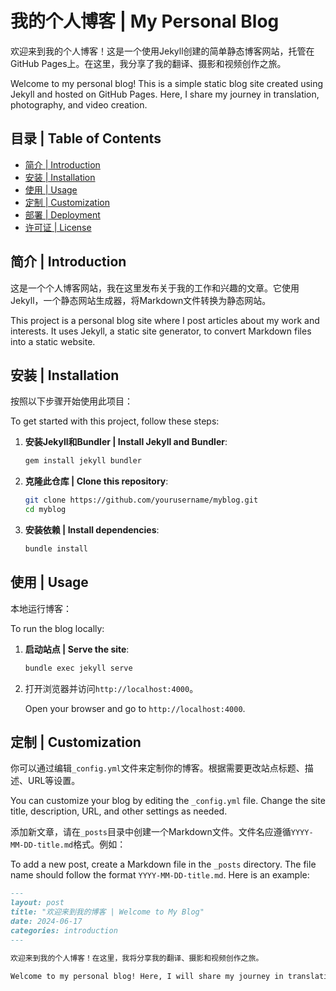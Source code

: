# 我的个人博客 | My Personal Blog

欢迎来到我的个人博客！这是一个使用Jekyll创建的简单静态博客网站，托管在GitHub Pages上。在这里，我分享了我的翻译、摄影和视频创作之旅。

Welcome to my personal blog! This is a simple static blog site created using Jekyll and hosted on GitHub Pages. Here, I share my journey in translation, photography, and video creation.

## 目录 | Table of Contents

- [简介 | Introduction](#简介--introduction)
- [安装 | Installation](#安装--installation)
- [使用 | Usage](#使用--usage)
- [定制 | Customization](#定制--customization)
- [部署 | Deployment](#部署--deployment)
- [许可证 | License](#许可证--license)

## 简介 | Introduction

这是一个个人博客网站，我在这里发布关于我的工作和兴趣的文章。它使用Jekyll，一个静态网站生成器，将Markdown文件转换为静态网站。

This project is a personal blog site where I post articles about my work and interests. It uses Jekyll, a static site generator, to convert Markdown files into a static website.

## 安装 | Installation

按照以下步骤开始使用此项目：

To get started with this project, follow these steps:

1. **安装Jekyll和Bundler | Install Jekyll and Bundler**:

    ```sh
    gem install jekyll bundler
    ```

2. **克隆此仓库 | Clone this repository**:

    ```sh
    git clone https://github.com/yourusername/myblog.git
    cd myblog
    ```

3. **安装依赖 | Install dependencies**:

    ```sh
    bundle install
    ```

## 使用 | Usage

本地运行博客：

To run the blog locally:

1. **启动站点 | Serve the site**:

    ```sh
    bundle exec jekyll serve
    ```

2. 打开浏览器并访问`http://localhost:4000`。

    Open your browser and go to `http://localhost:4000`.

## 定制 | Customization

你可以通过编辑`_config.yml`文件来定制你的博客。根据需要更改站点标题、描述、URL等设置。

You can customize your blog by editing the `_config.yml` file. Change the site title, description, URL, and other settings as needed.

添加新文章，请在`_posts`目录中创建一个Markdown文件。文件名应遵循`YYYY-MM-DD-title.md`格式。例如：

To add a new post, create a Markdown file in the `_posts` directory. The file name should follow the format `YYYY-MM-DD-title.md`. Here is an example:

```markdown
---
layout: post
title: "欢迎来到我的博客 | Welcome to My Blog"
date: 2024-06-17
categories: introduction
---

欢迎来到我的个人博客！在这里，我将分享我的翻译、摄影和视频创作之旅。

Welcome to my personal blog! Here, I will share my journey in translation, photography, and video creation.
